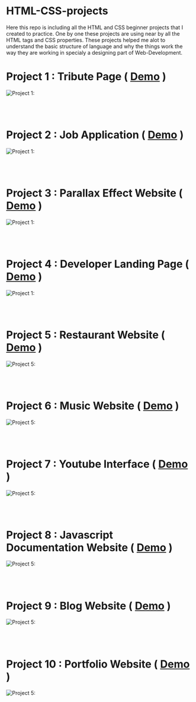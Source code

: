 # HTML-CSS-projects

Here this repo is including all the HTML and CSS beginner projects that I created to practice. 
One by one these projects are using near by all the HTML tags and CSS properties. 
These projects helped me alot to understand the basic structure of language and why the things
work the way they are working in specialy a designing part of Web-Development.


# Project 1 : Tribute Page ( <a href="https://youtu.be/-tj_CIJjFmo" target="_blank">Demo</a> ) 
![Project 1: ](https://github.com/AaadityaG/HTML-CSS-projects/blob/main/Presenting%20Projects/p1.png)

<br /><br />

# Project 2 : Job Application ( <a href="https://youtu.be/MniKDyDHXg8" target="_blank">Demo</a> ) 
![Project 1: ](https://github.com/AaadityaG/HTML-CSS-projects/blob/main/Presenting%20Projects/p2.png)

<br /><br />

# Project 3 : Parallax Effect Website ( <a href="https://youtu.be/VwWZx_JvED0" target="_blank">Demo</a> ) 
![Project 1: ](https://github.com/AaadityaG/HTML-CSS-projects/blob/main/Presenting%20Projects/p3.png)

<br /><br />

# Project 4 : Developer Landing Page ( <a href="https://youtu.be/xFFn653fzuM" target="_blank">Demo</a> ) 
![Project 1: ](https://github.com/AaadityaG/HTML-CSS-projects/blob/main/Presenting%20Projects/p4.png)

<br /><br />

# Project 5 : Restaurant Website ( <a href="https://youtu.be/5Uaj7uPiqx8" target="_blank">Demo</a> ) 
![Project 5: ](https://github.com/AaadityaG/HTML-CSS-projects/blob/main/Presenting%20Projects/p5.png)

<br /><br />

# Project 6 : Music Website ( <a href="https://youtu.be/XemKAxQWRQY" target="_blank">Demo</a> ) 
![Project 5: ](https://github.com/AaadityaG/HTML-CSS-projects/blob/main/Presenting%20Projects/p6.png)

<br /><br />

# Project 7 : Youtube Interface ( <a href="https://youtu.be/nxvJGslcSLc" target="_blank">Demo</a> ) 
![Project 5: ](https://github.com/AaadityaG/HTML-CSS-projects/blob/main/Presenting%20Projects/p7.png)

<br /><br />

# Project 8 : Javascript Documentation Website ( <a href="https://youtu.be/0SpNvlqXM-8" target="_blank">Demo</a> ) 
![Project 5: ](https://github.com/AaadityaG/HTML-CSS-projects/blob/main/Presenting%20Projects/p8.png)

<br /><br />

# Project 9 : Blog Website ( <a href="https://youtu.be/CDzBdU8x55E" target="_blank">Demo</a> ) 
![Project 5: ](https://github.com/AaadityaG/HTML-CSS-projects/blob/main/Presenting%20Projects/p9.png)

<br /><br />

# Project 10 : Portfolio Website ( <a href="" target="_blank">Demo</a> ) 
![Project 5: ](https://github.com/AaadityaG/HTML-CSS-projects/blob/main/Presenting%20Projects/p10.png)


